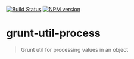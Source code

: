 [![Build Status](https://travis-ci.org/mikaelkaron/grunt-util-process.png)](https://travis-ci.org/mikaelkaron/grunt-util-process)
[![NPM version](https://badge.fury.io/js/grunt-util-processs.png)](http://badge.fury.io/js/grunt-util-process)

# grunt-util-process

> Grunt util for processing values in an object
